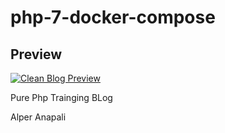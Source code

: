 # php-7-docker-compose


## Preview

[![Clean Blog Preview](https://startbootstrap.com/assets/img/screenshots/themes/clean-blog.png)](https://startbootstrap.github.io/startbootstrap-clean-blog/)

Pure Php Trainging BLog 

Alper Anapali
